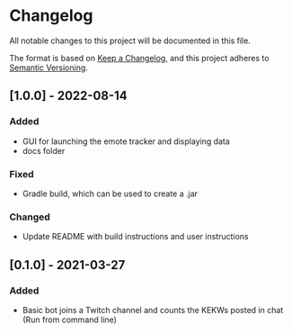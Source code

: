 # Changelog
All notable changes to this project will be documented in this file.

The format is based on [Keep a Changelog](https://keepachangelog.com/en/1.0.0/),
and this project adheres to [Semantic Versioning](https://semver.org/spec/v2.0.0.html).

## [1.0.0] - 2022-08-14
### Added
- GUI for launching the emote tracker and displaying data
- docs folder

### Fixed
- Gradle build, which can be used to create a .jar

### Changed
- Update README with build instructions and user instructions

## [0.1.0] - 2021-03-27
### Added
- Basic bot joins a Twitch channel and counts the KEKWs posted in chat (Run from command line)


